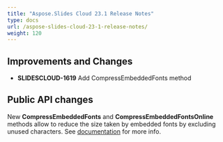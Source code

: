```yaml
---
title: "Aspose.Slides Cloud 23.1 Release Notes"
type: docs
url: /aspose-slides-cloud-23-1-release-notes/
weight: 120
---
```


## **Improvements and Changes**

- **SLIDESCLOUD-1619** Add CompressEmbeddedFonts method

## **Public API changes**

New **CompressEmbeddedFonts** and **CompressEmbeddedFontsOnline** methods allow to reduce the size taken by embedded fonts by excluding unused characters. See [documentation](/slides/compressing-embedded-fonts/) for more info.